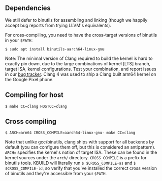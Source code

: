 ## Dependencies

We still defer to binutils for assembling and linking (though we happily accept bug reports from trying LLVM's equivalents).

For cross-compiling, you need to have the cross-target versions of binutils in your `$PATH`:
```
$ sudo apt install binutils-aarch64-linux-gnu
```

Note: The minimal version of Clang required to build the kernel is hard to exactly pin down, due to the large combinations of kernel [LTS] branch, target ISA, kernel configurations.  Test your combination, and report issues in our [bug tracker](https://github.com/ClangBuiltLinux/linux/issues).  Clang 4 was used to ship a Clang built arm64 kernel on the Google Pixel phone.

## Compiling for host

```
$ make CC=clang HOSTCC=clang
```

## Cross compiling

```
$ ARCH=arm64 CROSS_COMPILE=aarch64-linux-gnu- make CC=clang
```

Note that unlike gcc/binutils, clang ships with support for all backends by default (you can configure them off, but this is considered an antipattern).  `ARCH=` specifies the kernel's notion of target ISA. These can be found in the kernel sources under the `arch/` directory.  `CROSS_COMPILE` is a prefix for binutils tools.  KBUILD will literally run `$ $CROSS_COMPILE-as` and `$ $CROSS_COMPILE-ld`, so verify that you've installed the correct cross version of binutils and they're accessible from your `$PATH`.